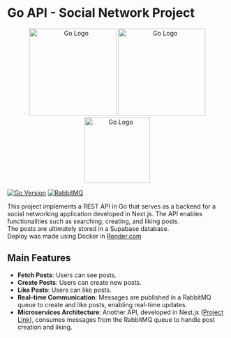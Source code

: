 # Go API - Social Network Project

<p align="center">
  <a href="https://go.dev/" target="blank"><img src="https://go.dev/images/go-logo-white.svg" width="200" alt="Go Logo" /></a>
  <a href="https://www.rabbitmq.com/" target="blank"><img src="https://www.rabbitmq.com/img/rabbitmq-logo-with-name.svg" width="200" alt="Go Logo" /></a>
  <a href="https://hub.docker.com/"><img src="https://logopng.com.br/logos/docker-27.png" width="150" alt="Go Logo" /></a>
</p>

[![Go Version](https://img.shields.io/badge/Go-1.21-blue.svg)](https://golang.org/)
[![RabbitMQ](https://img.shields.io/badge/RabbitMQ-v1.9.0-orange.svg)](https://www.rabbitmq.com/)

This project implements a REST API in Go that serves as a backend for a social networking application developed in Next.js. The API enables functionalities such as searching, creating, and liking posts.<br />
The posts are ultimately stored in a Supabase database.<br />
Deploy was made using Docker in <a href="https://render.com/" target="blank">Render.com</a>

## Main Features

- **Fetch Posts**: Users can see posts.
- **Create Posts**: Users can create new posts.
- **Like Posts**: Users can like posts.
- **Real-time Communication**: Messages are published in a RabbitMQ queue to create and like posts, enabling real-time updates.
- **Microservices Architecture**: Another API, developed in Nest.js (<a href="https://github.com/William-Libero/social-networking-posts-service" target="blank">Project Link</a>), consumes messages from the RabbitMQ queue to handle post creation and liking.
